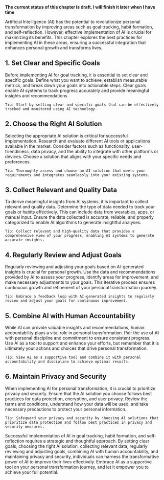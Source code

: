 **The current status of this chapter is draft. I will finish it later when I have time**

Artificial Intelligence (AI) has the potential to revolutionize personal transformation by improving areas such as goal tracking, habit formation, and self-reflection. However, effective implementation of AI is crucial for maximizing its benefits. This chapter explores the best practices for implementing AI in these areas, ensuring a successful integration that enhances personal growth and transforms lives.

**1. Set Clear and Specific Goals**
-----------------------------------

Before implementing AI for goal tracking, it is essential to set clear and specific goals. Define what you want to achieve, establish measurable metrics, and break down your goals into actionable steps. Clear goals enable AI systems to track progress accurately and provide meaningful insights and recommendations.

`Tip: Start by setting clear and specific goals that can be effectively tracked and monitored using AI technology.`

**2. Choose the Right AI Solution**
-----------------------------------

Selecting the appropriate AI solution is critical for successful implementation. Research and evaluate different AI tools or applications available in the market. Consider factors such as functionality, user-friendliness, data privacy, and the ability to integrate with other platforms or devices. Choose a solution that aligns with your specific needs and preferences.

`Tip: Thoroughly assess and choose an AI solution that meets your requirements and integrates seamlessly into your existing systems.`

**3. Collect Relevant and Quality Data**
----------------------------------------

To derive meaningful insights from AI systems, it is important to collect relevant and quality data. Determine the type of data needed to track your goals or habits effectively. This can include data from wearables, apps, or manual input. Ensure the data collected is accurate, reliable, and properly categorized to enable AI algorithms to generate insightful analyses.

`Tip: Collect relevant and high-quality data that provides a comprehensive view of your progress, enabling AI systems to generate accurate insights.`

**4. Regularly Review and Adjust Goals**
----------------------------------------

Regularly reviewing and adjusting your goals based on AI-generated insights is crucial for personal growth. Use the data and recommendations provided by AI to assess your progress, identify areas for improvement, and make necessary adjustments to your goals. This iterative process ensures continuous growth and refinement of your personal transformation journey.

`Tip: Embrace a feedback loop with AI-generated insights to regularly review and adjust your goals for continuous improvement.`

**5. Combine AI with Human Accountability**
-------------------------------------------

While AI can provide valuable insights and recommendations, human accountability plays a vital role in personal transformation. Pair the use of AI with personal discipline and commitment to ensure consistent progress. Use AI as a tool to support and enhance your efforts, but remember that it is ultimately your actions and choices that drive personal transformation.

`Tip: View AI as a supportive tool and combine it with personal accountability and discipline to achieve optimal results.`

**6. Maintain Privacy and Security**
------------------------------------

When implementing AI for personal transformation, it is crucial to prioritize privacy and security. Ensure that the AI solution you choose follows best practices for data protection, encryption, and user privacy. Review the terms and conditions, understand how your data will be used, and take necessary precautions to protect your personal information.

`Tip: Safeguard your privacy and security by choosing AI solutions that prioritize data protection and follow best practices in privacy and security measures.`

Successful implementation of AI in goal tracking, habit formation, and self-reflection requires a strategic and thoughtful approach. By setting clear goals, choosing the right AI solution, collecting relevant data, regularly reviewing and adjusting goals, combining AI with human accountability, and maintaining privacy and security, individuals can harness the transformative power of AI to improve their lives effectively. Embrace AI as a supportive tool on your personal transformation journey, and let it empower you to achieve your full potential.
